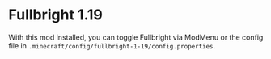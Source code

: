# Fullbright 1.19

With this mod installed, you can toggle Fullbright via ModMenu or the config file in `.minecraft/config/fullbright-1-19/config.properties`.
